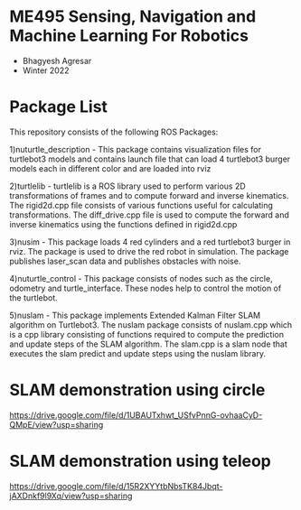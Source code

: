 # ME495 Sensing, Navigation and Machine Learning For Robotics
* Bhagyesh Agresar
* Winter 2022

# Package List

This repository consists of the following ROS Packages:

1)nuturtle_description - This package contains visualization files for turtlebot3 models and contains launch file that can load 4 turtlebot3 burger models each in different color and are loaded into rviz

2)turtlelib - turtlelib is a ROS library used to perform various 2D transformations of frames and to compute forward and inverse kinematics. The rigid2d.cpp file consists of various functions useful for calculating transformations. The diff_drive.cpp file is used to compute the forward and inverse kinematics using the functions defined in rigid2d.cpp

3)nusim - This package loads 4 red cylinders and a red turtlebot3 burger in rviz. The package is used to drive the red robot in simulation. The package publishes laser_scan data and publishes obstacles with noise.

4)nuturtle_control - This package consists of nodes such as the circle, odometry and turtle_interface. These nodes help to control the motion of the turtlebot.

5)nuslam - This package implements Extended Kalman Filter SLAM algorithm on Turtlebot3. The nuslam package consists of nuslam.cpp which is a cpp library consisting of functions required to compute the prediction and update steps of the SLAM algorithm. The slam.cpp is a slam node that executes the slam predict and update steps using the nuslam library.



# SLAM demonstration using circle
https://drive.google.com/file/d/1UBAUTxhwt_USfvPnnG-ovhaaCyD-QMpE/view?usp=sharing

# SLAM demonstration using teleop
https://drive.google.com/file/d/15R2XYYtbNbsTK84Jbqt-jAXDnkf9l9Xq/view?usp=sharing
